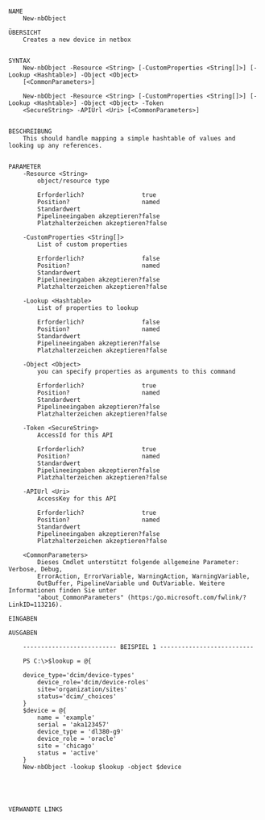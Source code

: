 ﻿```

NAME
    New-nbObject
    
ÜBERSICHT
    Creates a new device in netbox
    
    
SYNTAX
    New-nbObject -Resource <String> [-CustomProperties <String[]>] [-Lookup <Hashtable>] -Object <Object> 
    [<CommonParameters>]
    
    New-nbObject -Resource <String> [-CustomProperties <String[]>] [-Lookup <Hashtable>] -Object <Object> -Token 
    <SecureString> -APIUrl <Uri> [<CommonParameters>]
    
    
BESCHREIBUNG
    This should handle mapping a simple hashtable of values and looking up any references.
    

PARAMETER
    -Resource <String>
        object/resource type
        
        Erforderlich?                true
        Position?                    named
        Standardwert                 
        Pipelineeingaben akzeptieren?false
        Platzhalterzeichen akzeptieren?false
        
    -CustomProperties <String[]>
        List of custom properties
        
        Erforderlich?                false
        Position?                    named
        Standardwert                 
        Pipelineeingaben akzeptieren?false
        Platzhalterzeichen akzeptieren?false
        
    -Lookup <Hashtable>
        List of properties to lookup
        
        Erforderlich?                false
        Position?                    named
        Standardwert                 
        Pipelineeingaben akzeptieren?false
        Platzhalterzeichen akzeptieren?false
        
    -Object <Object>
        you can specify properties as arguments to this command
        
        Erforderlich?                true
        Position?                    named
        Standardwert                 
        Pipelineeingaben akzeptieren?false
        Platzhalterzeichen akzeptieren?false
        
    -Token <SecureString>
        AccessId for this API
        
        Erforderlich?                true
        Position?                    named
        Standardwert                 
        Pipelineeingaben akzeptieren?false
        Platzhalterzeichen akzeptieren?false
        
    -APIUrl <Uri>
        AccessKey for this API
        
        Erforderlich?                true
        Position?                    named
        Standardwert                 
        Pipelineeingaben akzeptieren?false
        Platzhalterzeichen akzeptieren?false
        
    <CommonParameters>
        Dieses Cmdlet unterstützt folgende allgemeine Parameter: Verbose, Debug,
        ErrorAction, ErrorVariable, WarningAction, WarningVariable,
        OutBuffer, PipelineVariable und OutVariable. Weitere Informationen finden Sie unter 
        "about_CommonParameters" (https:/go.microsoft.com/fwlink/?LinkID=113216). 
    
EINGABEN
    
AUSGABEN
    
    -------------------------- BEISPIEL 1 --------------------------
    
    PS C:\>$lookup = @{
    
    device_type='dcim/device-types'
        device_role='dcim/device-roles'
        site='organization/sites'
        status='dcim/_choices'
    }
    $device = @{
        name = 'example'
        serial = 'aka123457'
        device_type = 'dl380-g9'
        device_role = 'oracle'
        site = 'chicago'
        status = 'active'
    }
    New-nbObject -lookup $lookup -object $device
    
    
    
    
    
VERWANDTE LINKS



```

